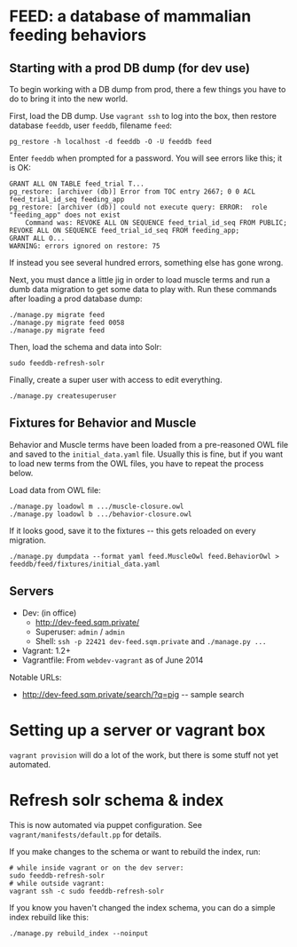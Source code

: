 FEED: a database of mammalian feeding behaviors
====

Starting with a prod DB dump (for dev use)
----

To begin working with a DB dump from prod, there a few things you have to do to bring it into the new world. 

First, load the DB dump. Use `vagrant ssh` to log into the box, then restore database `feeddb`, user `feeddb`, filename `feed`:

```
pg_restore -h localhost -d feeddb -O -U feeddb feed
```

Enter `feeddb` when prompted for a password. You will see errors like this; it is OK:

```
GRANT ALL ON TABLE feed_trial T...
pg_restore: [archiver (db)] Error from TOC entry 2667; 0 0 ACL feed_trial_id_seq feeding_app
pg_restore: [archiver (db)] could not execute query: ERROR:  role "feeding_app" does not exist
    Command was: REVOKE ALL ON SEQUENCE feed_trial_id_seq FROM PUBLIC;
REVOKE ALL ON SEQUENCE feed_trial_id_seq FROM feeding_app;
GRANT ALL O...
WARNING: errors ignored on restore: 75
```

If instead you see several hundred errors, something else has gone wrong.

Next, you must dance a little jig in order to load muscle terms and run a dumb data migration to get some data to play with. Run these commands after loading a prod database dump:

```
./manage.py migrate feed
./manage.py migrate feed 0058
./manage.py migrate feed
```

Then, load the schema and data into Solr:

`sudo feeddb-refresh-solr`

Finally, create a super user with access to edit everything. 

`./manage.py createsuperuser`

Fixtures for Behavior and Muscle
----

Behavior and Muscle terms have been loaded from a pre-reasoned OWL file and saved to the `initial_data.yaml` file. Usually this is fine, but if you want to load new terms from the OWL files, you have to repeat the process below.

Load data from OWL file:

```
./manage.py loadowl m .../muscle-closure.owl
./manage.py loadowl b .../behavior-closure.owl
```

If it looks good, save it to the fixtures -- this gets reloaded on every migration.

```
./manage.py dumpdata --format yaml feed.MuscleOwl feed.BehaviorOwl > feeddb/feed/fixtures/initial_data.yaml
```

Servers
----

 * Dev: (in office)
   * http://dev-feed.sqm.private/ 
   * Superuser: `admin` / `admin`
   * Shell: `ssh -p 22421 dev-feed.sqm.private` and `./manage.py ...`
 * Vagrant: 1.2+
 * Vagrantfile: From `webdev-vagrant` as of June 2014

Notable URLs:

 * http://dev-feed.sqm.private/search/?q=pig -- sample search

Setting up a server or vagrant box
====

`vagrant provision` will do a lot of the work, but there is some stuff not yet
automated.


Refresh solr schema & index
====

This is now automated via puppet configuration. See `vagrant/manifests/default.pp` for details.

If you make changes to the schema or want to rebuild the index, run:

```
# while inside vagrant or on the dev server:
sudo feeddb-refresh-solr
# while outside vagrant:
vagrant ssh -c sudo feeddb-refresh-solr
```

If you know you haven't changed the index schema, you can do a simple index rebuild like this:

```
./manage.py rebuild_index --noinput
```